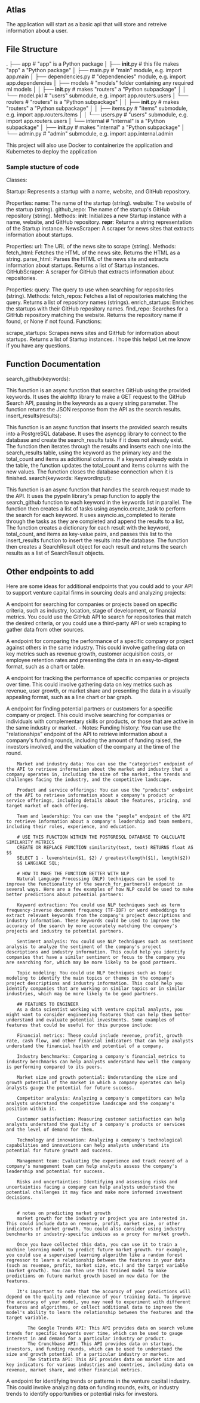 ## Atlas

The application will start as a basic api that will store and retreive information about a user.


## File Structure

.
├── app                  # "app" is a Python package
│   ├── __init__.py      # this file makes "app" a "Python package"
│   ├── main.py          # "main" module, e.g. import app.main
│   ├── dependencies.py  # "dependencies" module, e.g. import app.dependencies
│   ├── models           # "models" folder containing any required ml models
│   │   ├── __init__.py  # makes "routers" a "Python subpackage"
│   │   └── model.pkl     # "users" submodule, e.g. import app.routers.users
│   └── routers          # "routers" is a "Python subpackage"
│   │   ├── __init__.py  # makes "routers" a "Python subpackage"
│   │   ├── items.py     # "items" submodule, e.g. import app.routers.items
│   │   └── users.py     # "users" submodule, e.g. import app.routers.users
│   └── internal         # "internal" is a "Python subpackage"
│       ├── __init__.py  # makes "internal" a "Python subpackage"
│       └── admin.py     # "admin" submodule, e.g. import app.internal.admin


This project will also use Docker to containerize the application and Kubernetes to deploy the application

### Sample stucture of code

Classes:

Startup: Represents a startup with a name, website, and GitHub repository.

Properties:
name: The name of the startup (string).
website: The website of the startup (string).
github_repo: The name of the startup's GitHub repository (string).
Methods:
__init__: Initializes a new Startup instance with a name, website, and GitHub repository.
__repr__: Returns a string representation of the Startup instance.
NewsScraper: A scraper for news sites that extracts information about startups.

Properties:
url: The URL of the news site to scrape (string).
Methods:
fetch_html: Fetches the HTML of the news site. Returns the HTML as a string.
parse_html: Parses the HTML of the news site and extracts information about startups. Returns a list of Startup instances.
GitHubScraper: A scraper for GitHub that extracts information about repositories.

Properties:
query: The query to use when searching for repositories (string).
Methods:
fetch_repos: Fetches a list of repositories matching the query. Returns a list of repository names (strings).
enrich_startups: Enriches the startups with their GitHub repository names.
find_repo: Searches for a GitHub repository matching the website. Returns the repository name if found, or None if not found.
Functions:

scrape_startups: Scrapes news sites and GitHub for information about startups. Returns a list of Startup instances.
I hope this helps! Let me know if you have any questions.


## Function Documentation
search_github(keywords):

This function is an async function that searches GitHub using the provided keywords.
It uses the aiohttp library to make a GET request to the GitHub Search API, passing in the keywords as a query string parameter.
The function returns the JSON response from the API as the search results.
insert_results(results):

This function is an async function that inserts the provided search results into a PostgreSQL database.
It uses the asyncpg library to connect to the database and create the search_results table if it does not already exist.
The function then iterates through the results and inserts each one into the search_results table, using the keyword as the primary key and the total_count and items as additional columns.
If a keyword already exists in the table, the function updates the total_count and items columns with the new values.
The function closes the database connection when it is finished.
search(keywords: KeywordInput):

This function is an async function that handles the search request made to the API.
It uses the pypeln library's pmap function to apply the search_github function to each keyword in the keywords list in parallel.
The function then creates a list of tasks using asyncio.create_task to perform the search for each keyword.
It uses asyncio.as_completed to iterate through the tasks as they are completed and append the results to a list.
The function creates a dictionary for each result with the keyword, total_count, and items as key-value pairs, and passes this list to the insert_results function to insert the results into the database.
The function then creates a SearchResult object for each result and returns the search results as a list of SearchResult objects.


## Other endpoints to add
Here are some ideas for additional endpoints that you could add to your API to support venture capital firms in sourcing deals and analyzing projects:

A endpoint for searching for companies or projects based on specific criteria, such as industry, location, stage of development, or financial metrics. You could use the GitHub API to search for repositories that match the desired criteria, or you could use a third-party API or web scraping to gather data from other sources.

A endpoint for comparing the performance of a specific company or project against others in the same industry. This could involve gathering data on key metrics such as revenue growth, customer acquisition costs, or employee retention rates and presenting the data in an easy-to-digest format, such as a chart or table.

A endpoint for tracking the performance of specific companies or projects over time. This could involve gathering data on key metrics such as revenue, user growth, or market share and presenting the data in a visually appealing format, such as a line chart or bar graph.

A endpoint for finding potential partners or customers for a specific company or project. This could involve searching for companies or individuals with complementary skills or products, or those that are active in the same industry or market.
    - Notes:
        Funding history: You can use the "relationships" endpoint of the API to retrieve information about a company's funding rounds, including the amount of funding raised, the investors involved, and the valuation of the company at the time of the round.

        Market and industry data: You can use the "categories" endpoint of the API to retrieve information about the market and industry that a company operates in, including the size of the market, the trends and challenges facing the industry, and the competitive landscape.

        Product and service offerings: You can use the "products" endpoint of the API to retrieve information about a company's product or service offerings, including details about the features, pricing, and target market of each offering.

        Team and leadership: You can use the "people" endpoint of the API to retrieve information about a company's leadership and team members, including their roles, experience, and education.

        # USE THIS FUNCTION WITHIN THE POSTGRESQL DATABASE TO CALCULATE SIMILARITY METRICS
        CREATE OR REPLACE FUNCTION similarity(text, text) RETURNS float AS $$
        SELECT 1 - levenshtein($1, $2) / greatest(length($1), length($2))
        $$ LANGUAGE SQL;

        # HOW TO MAKE THE FUNCTION BETTER WITH NLP
        Natural Language Processing (NLP) techniques can be used to improve the functionality of the search_for_partners() endpoint in several ways. Here are a few examples of how NLP could be used to make better predictions about potential partners:

        Keyword extraction: You could use NLP techniques such as term frequency-inverse document frequency (TF-IDF) or word embeddings to extract relevant keywords from the company's project descriptions and industry information. These keywords could be used to improve the accuracy of the search by more accurately matching the company's projects and industry to potential partners.

        Sentiment analysis: You could use NLP techniques such as sentiment analysis to analyze the sentiment of the company's project descriptions and industry information. This could help you identify companies that have a similar sentiment or focus to the company you are searching for, which may be more likely to be good partners.

        Topic modeling: You could use NLP techniques such as topic modeling to identify the main topics or themes in the company's project descriptions and industry information. This could help you identify companies that are working on similar topics or in similar industries, which may be more likely to be good partners.

        ## FEATURES TO ENGINEER
        As a data scientist working with venture capital analysts, you might want to consider engineering features that can help them better understand and evaluate potential investments. Some examples of features that could be useful for this purpose include:

        Financial metrics: These could include revenue, profit, growth rate, cash flow, and other financial indicators that can help analysts understand the financial health and potential of a company.

        Industry benchmarks: Comparing a company's financial metrics to industry benchmarks can help analysts understand how well the company is performing compared to its peers.

        Market size and growth potential: Understanding the size and growth potential of the market in which a company operates can help analysts gauge the potential for future success.

        Competitor analysis: Analyzing a company's competitors can help analysts understand the competitive landscape and the company's position within it.

        Customer satisfaction: Measuring customer satisfaction can help analysts understand the quality of a company's products or services and the level of demand for them.

        Technology and innovation: Analyzing a company's technological capabilities and innovations can help analysts understand its potential for future growth and success.

        Management team: Evaluating the experience and track record of a company's management team can help analysts assess the company's leadership and potential for success.

        Risks and uncertainties: Identifying and assessing risks and uncertainties facing a company can help analysts understand the potential challenges it may face and make more informed investment decisions.


        # notes on predicting market growth
        market growth for the industry or project you are interested in. This could include data on revenue, profit, market size, or other indicators of market growth. You could also consider using industry benchmarks or industry-specific indices as a proxy for market growth.

        Once you have collected this data, you can use it to train a machine learning model to predict future market growth. For example, you could use a supervised learning algorithm like a random forest regressor to learn a relationship between the features in your data (such as revenue, profit, market size, etc.) and the target variable (market growth). You can then use this trained model to make predictions on future market growth based on new data for the features.

        It's important to note that the accuracy of your predictions will depend on the quality and relevance of your training data. To improve the accuracy of your model, you may need to experiment with different features and algorithms, or collect additional data to improve the model's ability to learn the relationship between the features and the target variable.

            The Google Trends API: This API provides data on search volume trends for specific keywords over time, which can be used to gauge interest in and demand for a particular industry or product.
            The Crunchbase API: This API provides data on startups, investors, and funding rounds, which can be used to understand the size and growth potential of a particular industry or market.
            The Statista API: This API provides data on market size and key indicators for various industries and countries, including data on revenue, market share, and other financial metrics.

A endpoint for identifying trends or patterns in the venture capital industry. This could involve analyzing data on funding rounds, exits, or industry trends to identify opportunities or potential risks for investors.




